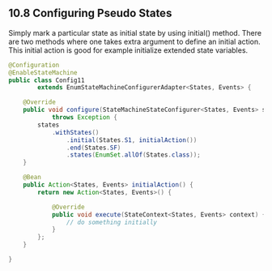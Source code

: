 ## 10.8 Configuring Pseudo States

Simply mark a particular state as initial state by using initial() method. There are two methods where one takes extra argument to define an initial action. This initial action is good for example initialize extended state variables.

```java
@Configuration
@EnableStateMachine
public class Config11
        extends EnumStateMachineConfigurerAdapter<States, Events> {

    @Override
    public void configure(StateMachineStateConfigurer<States, Events> states)
            throws Exception {
        states
            .withStates()
                .initial(States.S1, initialAction())
                .end(States.SF)
                .states(EnumSet.allOf(States.class));
    }

    @Bean
    public Action<States, Events> initialAction() {
        return new Action<States, Events>() {

            @Override
            public void execute(StateContext<States, Events> context) {
                // do something initially
            }
        };
    }

}
```
